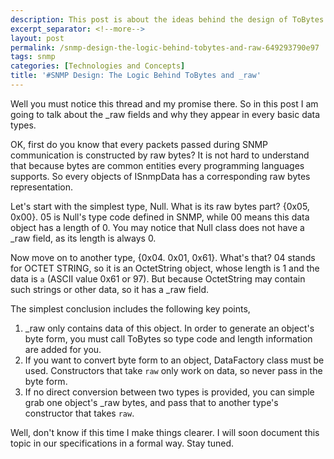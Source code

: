 ```yaml
---
description: This post is about the ideas behind the design of ToBytes and _raw.
excerpt_separator: <!--more-->
layout: post
permalink: /snmp-design-the-logic-behind-tobytes-and-raw-649293790e97
tags: snmp
categories: [Technologies and Concepts]
title: '#SNMP Design: The Logic Behind ToBytes and _raw'
---
```

Well you must notice this thread and my promise there. So in this post I am going to talk about the _raw fields and why they appear in every basic data types.
<!--more-->

OK, first do you know that every packets passed during SNMP communication is constructed by raw bytes? It is not hard to understand that because bytes are common entities every programming languages supports. So every objects of ISnmpData has a corresponding raw bytes representation.

Let's start with the simplest type, Null. What is its raw bytes part? {0x05, 0x00}. 05 is Null's type code defined in SNMP, while 00 means this data object has a length of 0. You may notice that Null class does not have a _raw field, as its length is always 0.

Now move on to another type, {0x04. 0x01, 0x61}. What's that? 04 stands for OCTET STRING, so it is an OctetString object, whose length is 1 and the data is `a` (ASCII value 0x61 or 97). But because OctetString may contain such strings or other data, so it has a _raw field.

The simplest conclusion includes the following key points,

1. _raw only contains data of this object. In order to generate an object's byte form, you must call ToBytes so type code and length information are added for you.
1. If you want to convert byte form to an object, DataFactory class must be used. Constructors that take `raw` only work on data, so never pass in the byte form.
1. If no direct conversion between two types is provided, you can simple grab one object's _raw bytes, and pass that to another type's constructor that takes `raw`.

Well, don't know if this time I make things clearer. I will soon document this topic in our specifications in a formal way. Stay tuned.
